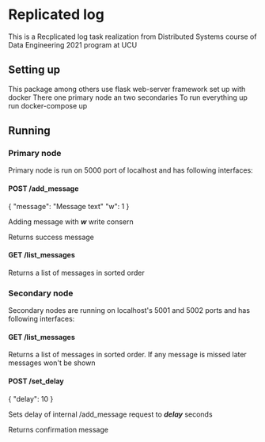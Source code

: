 # Replicated log
This is a Recplicated log task realization from Distributed Systems course of Data Engineering 2021 program at UCU
## Setting up
This package among others use flask web-server framework set up with docker
There one primary node an two secondaries
To run everything up run docker-compose up

## Running
### Primary node
Primary node is run on 5000 port of localhost and has following interfaces:

#### POST /add_message

{
    "message": "Message text"
    "w": 1
}

Adding message with ***w*** write consern

Returns success message

#### GET /list_messages

Returns a list of messages in sorted order

### Secondary node
Secondary nodes are running on localhost's 5001 and 5002 ports and has following interfaces:

#### GET /list_messages

Returns a list of messages in sorted order. If any message is missed later messages won't be shown

#### POST /set_delay

{
    "delay": 10
}

Sets delay of internal /add_message request to ***delay*** seconds

Returns confirmation message